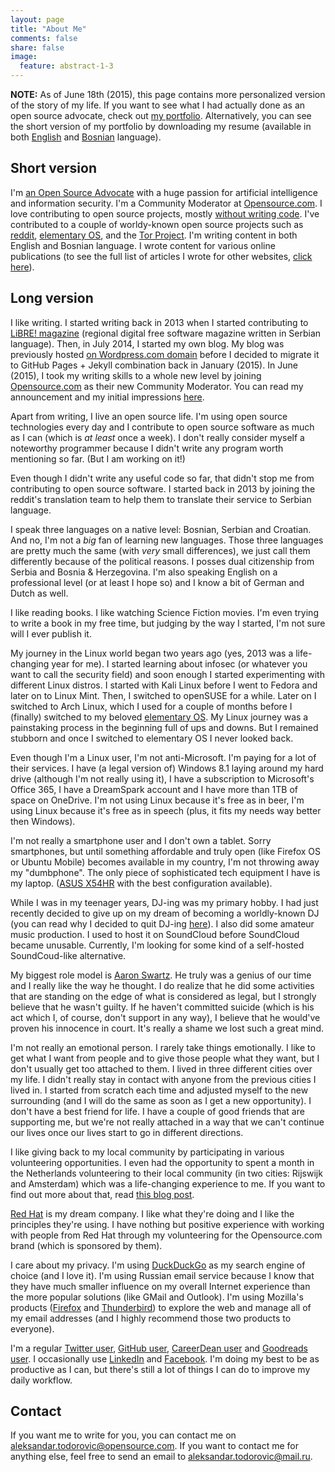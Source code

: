 ```yaml
---
layout: page
title: "About Me"
comments: false
share: false
image:
  feature: abstract-1-3
---
```


**NOTE:** As of June 18th (2015), this page contains more personalized version of the story of my life. If you want to see what I had actually done as an open source advocate, check out [my portfolio](https://aleksandar-todorovic.github.io/en/portfolio). Alternatively, you can see the short version of my portfolio by downloading my resume (available in both [English](https://aleksandar-todorovic.github.io/assets/portfolio-en.pdf)
and [Bosnian](https://aleksandar-todorovic.github.io/assets/portfolio-bs.pdf) language).

## Short version

I'm [an Open Source Advocate](http://r3bl.github.io/en/open-source-advocacy) with a huge passion for artificial intelligence and information security. I'm a Community Moderator at [Opensource.com](http://opensource.com/). I love contributing to open source projects, mostly [without writing code](http://opensource.com/business/14/12/8-ways-contribute-open-source-without-writing-code). I've contributed to a couple of worldy-known open source projects such as [reddit](https://reddit.com/), [elementary OS](https://elementary.io/), and the [Tor Project](https://www.torproject.org). I'm writing content in both English and Bosnian language. I wrote content for various online publications (to see the full list of articles I wrote for other websites, [click here](https://r3bl.me)).

## Long version

I like writing. I started writing back in 2013 when I started contributing to [LiBRE! magazine](https://libre.lugons.org/) (regional digital free software magazine written in Serbian language). Then, in July 2014, I started my own blog. My blog was previously hosted [on Wordpress.com domain](http://aleksandartodorovic.wordpress.com/) before I decided to migrate it to GitHub Pages + Jekyll combination back in January (2015). In June (2015), I took my writing skills to a whole new level by joining [Opensource.com](http://opensource.com) as their new Community Moderator. You can read my announcement and my initial impressions [here](https://r3bl.github.io/en/partnership-with-opensource-dot-com/).

Apart from writing, I live an open source life. I'm using open source technologies every day and I contribute to open source software as much as I can (which is _at least_ once a week). I don't really consider myself a noteworthy programmer because I didn't write any program worth mentioning so far. (But I am working on it!)

Even though I didn't write any useful code so far, that didn't stop me from contributing to open source software. I started back in 2013 by joining the reddit's translation team to help them to translate their service to Serbian language.

I speak three languages on a native level: Bosnian, Serbian and Croatian. And no, I'm not a _big_ fan of learning new languages. Those three languages are pretty much the same (with _very_ small differences), we just call them differently because of the political reasons. I posses dual citizenship from Serbia and Bosnia & Herzegovina. I'm also speaking English on a professional level (or at least I hope so) and I know a bit of German and Dutch as well.

I like reading books. I like watching Science Fiction movies. I'm even trying to write a book in my free time, but judging by the way I started, I'm not sure will I ever publish it.

My journey in the Linux world began two years ago (yes, 2013 was a life-changing year for me). I started learning about infosec (or whatever you want to call the security field) and soon enough I started experimenting with different Linux distros. I started with Kali Linux before I went to Fedora and later on to Linux Mint. Then, I switched to openSUSE for a while. Later on I switched to Arch Linux, which I used for a couple of months before I (finally) switched to my beloved [elementary OS](https://elementary.io). My Linux journey was a painstaking process in the beginning full of ups and downs. But I remained stubborn and once I switched to elementary OS I never looked back.

Even though I'm a Linux user, I'm not anti-Microsoft. I'm paying for a lot of their services. I have (a legal version of) Windows 8.1 laying around my hard drive (although I'm not really using it), I have a subscription to Microsoft's Office 365, I have a DreamSpark account and I have more than 1TB of space on OneDrive. I'm not using Linux because it's free as in beer, I'm using Linux because it's free as in speech (plus, it fits my needs way better then Windows).

I'm not really a smartphone user and I don't own a tablet. Sorry smartphones, but until something affordable and truly open (like Firefox OS or Ubuntu Mobile) becomes available in my country, I'm not throwing away my "dumbphone". The only piece of sophisticated tech equipment I have is my laptop. ([ASUS X54HR](https://www.asus.com/Notebooks_Ultrabooks/X54HR/) with the best configuration available).

While I was in my teenager years, DJ-ing was my primary hobby. I had just recently decided to give up on my dream of becoming a worldly-known DJ (you can read why I decided to quit DJ-ing [here](https://r3bl.github.io/en/quitting-djing/)). I also did some amateur music production. I used to host it on SoundCloud before SoundCloud became unusable. Currently, I'm looking for some kind of a self-hosted SoundCoud-like alternative.

My biggest role model is [Aaron Swartz](https://en.wikipedia.org/wiki/Aaron_Swartz). He truly was a genius of our time and I really like the way he thought. I do realize that he did some activities that are standing on the edge of what is considered as legal, but I strongly believe that he wasn't guilty. If he haven't committed suicide (which is his act which I, of course, don't support in any way), I believe that he would've proven his innocence in court. It's really a shame we lost such a great mind.

I'm not really an emotional person. I rarely take things emotionally. I like to get what I want from people and to give those people what they want, but I don't usually get too attached to them. I lived in three different cities over my life. I didn't really stay in contact with anyone from the previous cities I lived in. I started from scratch each time and adjusted myself to the new surrounding (and I will do the same as soon as I get a new opportunity). I don't have a best friend for life. I have a couple of good friends that are supporting me, but we're not really attached in a way that we can't continue our lives once our lives start to go in different directions.

I like giving back to my local community by participating in various volunteering opportunities. I even had the opportunity to spent a month in the Netherlands volunteering to their local community (in two cities: Rijswijk and Amsterdam) which was a life-changing experience to me. If you want to find out more about that, read [this blog post](http://r3bl.github.io/en/evs-netherlands-experience/).

[Red Hat](http://www.redhat.com/) is my dream company. I like what they're doing and I like the principles they're using. I have nothing but positive experience with working with people from Red Hat through my volunteering for the Opensource.com brand (which is sponsored by them).

I care about my privacy. I'm using [DuckDuckGo](https://duckduckgo.com/) as my search engine of choice (and I love it). I'm using Russian email service because I know that they have much smaller influence on my overall Internet experience than the more popular solutions (like GMail and Outlook). I'm using Mozilla's products ([Firefox](https://www.mozilla.org/en-US/firefox/) and [Thunderbird](https://www.mozilla.org/en-US/thunderbird/)) to explore the web and manage all of my email addresses (and I highly recommend those two products to everyone).

I'm a regular [Twitter user](https://twitter.com/r3bl_), [GitHub user](https://github.com/aleksandar-todorovic/), [CareerDean user](https://www.careerdean.com/u/aleksandar-todorovi) and [Goodreads user](https://www.goodreads.com/). I occasionally use [LinkedIn](https://www.linkedin.com/in/aleksandartodorovic) and [Facebook](https://www.facebook.com/aleksandar.todorovic.r3bl). I'm doing my best to be as productive as I can, but there's still a lot of things I can do to improve my daily workflow.

## Contact

If you want me to write for you, you can contact me on [aleksandar.todorovic@opensource.com](aleksandar.todorovic@opensource.com). If you want to contact me for anything else, feel free to send an email to [aleksandar.todorovic@mail.ru](aleksandar.todorovic@mail.ru).
